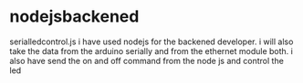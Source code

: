 # nodejsbackened
serialledcontrol.js i have used nodejs for the backened developer. i will also take the data from the arduino serially and from the ethernet module both. i also have send the on and off command from the node js and control the led
